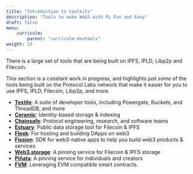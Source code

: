 ```yaml
---
title: "Introduction to toolkits"
description: "Tools to make Web3 with PL Fun and Easy"
draft: false
menu:
    curriculm:
        parent: "curriculm-devtools"
weight: 10
---
```


There is a large set of tools that are being built on IPFS, IPLD, Libp2p and Filecoin.

This section is a constant work in progress, and highlights just _some_ of the tools being built on the Protocol Labs network that make it easier for you to use IPFS, IPLD, Filecoin, Libp2p, and more.

* **[Textile](/dev-tools/toolkits/textile/)**: A suite of developer tools, including Powergate, Buckets, and ThreadDB, and more
* **[Ceramic](/dev-tools/toolkits/ceramic/)**: Identity-based storage & indexing
* **[Chainsafe](https://chainsafe.io/)**: Protocol engineering, research, and software teams
* **[Estuary](https://docs.estuary.tech/tutorial-get-an-api-key)**: Public data storage tool for Filecoin & IPFS
* **[Fleek](/dev-tools/toolkits/fleek/)**: For hosting and building DApps on web3
* **[Fission](https://dev.to/fission/fission-on-the-ipfs-community-call-nof)**: SDK for web3-native apps to help you build web3 products & services
* **[Web3.storage](/dev-tools/toolkits/web3-storage/)**: A pinning service for Filecoin & IPFS storage
* **[Piñata](/dev-tools/toolkits/pinata/)**: A pinning service for individuals and creators
* **[FVM](https://fvm.filecoin.io/)**: Leveraging EVM compatible smart contracts.
